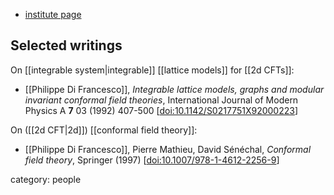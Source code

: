 
* [institute page](https://math.illinois.edu/directory/profile/philippe)

## Selected writings

On [[integrable system|integrable]] [[lattice models]] for [[2d CFTs]]:

* [[Philippe Di Francesco]], *Integrable lattice models, graphs and modular invariant conformal field theories*, International Journal of Modern Physics A **7** 03 (1992) 407-500 $[$[doi:10.1142/S0217751X92000223](https://doi.org/10.1142/S0217751X92000223)$]$

On ([[2d CFT|2d]]) [[conformal field theory]]:

* [[Philippe Di Francesco]], Pierre Mathieu, David S&#233;n&#233;chal, *Conformal field theory*, Springer (1997) $[$[doi:10.1007/978-1-4612-2256-9](https://doi.org/10.1007/978-1-4612-2256-9)$]$


category: people